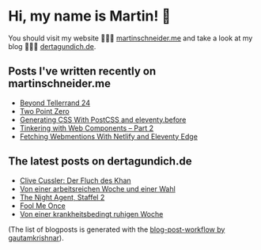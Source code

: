 # Hi, my name is Martin! 👋 
You should visit my website 👨🏼‍💻  [martinschneider.me](https://martinschneider.me) and take a look at my blog 🤷🏼‍♂️ [dertagundich.de](https://www.dertagundich.de).

## Posts I've written recently on martinschneider.me
<!-- MSME-POST-LIST:START -->
- [Beyond Tellerrand 24](https://martinschneider.me/articles/beyond-tellerrand-24/)
- [Two Point Zero](https://martinschneider.me/articles/two-point-zero/)
- [Generating CSS With PostCSS and eleventy.before](https://martinschneider.me/articles/generating-css-with-postcss-and-eleventy-before/)
- [Tinkering with Web Components – Part 2](https://martinschneider.me/articles/tinkering-with-web-components-part-2/)
- [Fetching Webmentions With Netlify and Eleventy Edge](https://martinschneider.me/articles/fetching-webmentions-with-netlify-and-eleventy-edge/)
<!-- MSME-POST-LIST:END -->

## The latest posts on dertagundich.de
<!-- DTUI-POST-LIST:START -->
- [Clive Cussler: Der Fluch des Khan](https://www.dertagundich.de/2025/02/clive-cussler-der-fluch-des-khan)
- [Von einer arbeitsreichen Woche und einer Wahl](https://www.dertagundich.de/2025/02/von-einer-arbeitsreichen-woche-und-einer-wahl)
- [The Night Agent, Staffel 2](https://www.dertagundich.de/2025/02/the-night-agent-staffel-2)
- [Fool Me Once](https://www.dertagundich.de/2025/02/fool-me-once)
- [Von einer krankheitsbedingt ruhigen Woche](https://www.dertagundich.de/2025/02/von-einer-krankheitsbedingt-ruhigen-woche)
<!-- DTUI-POST-LIST:END -->

(The list of blogposts is generated with the [blog-post-workflow by gautamkrishnar](https://github.com/gautamkrishnar/blog-post-workflow)).
